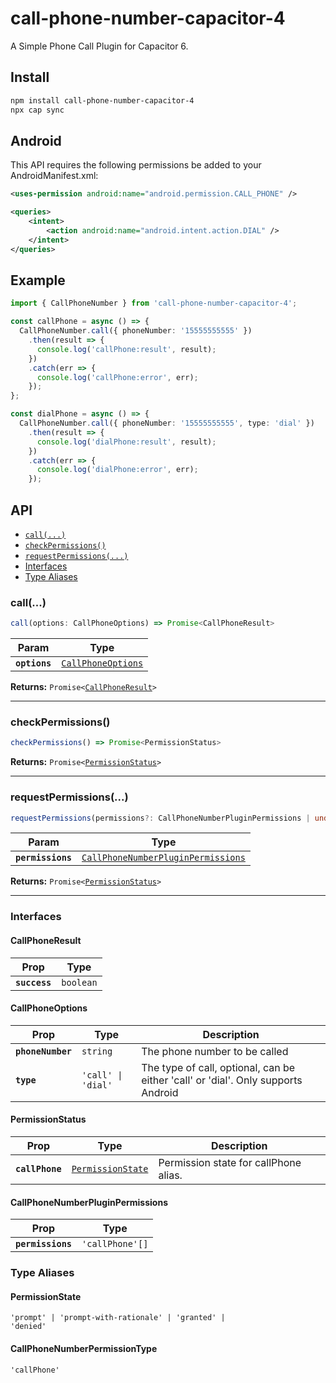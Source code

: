 # call-phone-number-capacitor-4

A Simple Phone Call Plugin for Capacitor 6.

## Install

```bash
npm install call-phone-number-capacitor-4
npx cap sync
```

## Android
This API requires the following permissions be added to your AndroidManifest.xml:

```xml
<uses-permission android:name="android.permission.CALL_PHONE" />

<queries>
    <intent>
        <action android:name="android.intent.action.DIAL" />
    </intent>
</queries>
```

## Example

```typescript
import { CallPhoneNumber } from 'call-phone-number-capacitor-4';

const callPhone = async () => {
  CallPhoneNumber.call({ phoneNumber: '15555555555' })
    .then(result => {
      console.log('callPhone:result', result);
    })
    .catch(err => {
      console.log('callPhone:error', err);
    });
};

const dialPhone = async () => {
  CallPhoneNumber.call({ phoneNumber: '15555555555', type: 'dial' })
    .then(result => {
      console.log('dialPhone:result', result);
    })
    .catch(err => {
      console.log('dialPhone:error', err);
    });
```

## API

<docgen-index>

- [`call(...)`](#call)
- [`checkPermissions()`](#checkpermissions)
- [`requestPermissions(...)`](#requestpermissions)
- [Interfaces](#interfaces)
- [Type Aliases](#type-aliases)

</docgen-index>

<docgen-api>
<!--Update the source file JSDoc comments and rerun docgen to update the docs below-->

### call(...)

```typescript
call(options: CallPhoneOptions) => Promise<CallPhoneResult>
```

| Param         | Type                                                          |
| ------------- | ------------------------------------------------------------- |
| **`options`** | <code><a href="#callphoneoptions">CallPhoneOptions</a></code> |

**Returns:** <code>Promise&lt;<a href="#callphoneresult">CallPhoneResult</a>&gt;</code>

---

### checkPermissions()

```typescript
checkPermissions() => Promise<PermissionStatus>
```

**Returns:** <code>Promise&lt;<a href="#permissionstatus">PermissionStatus</a>&gt;</code>

---

### requestPermissions(...)

```typescript
requestPermissions(permissions?: CallPhoneNumberPluginPermissions | undefined) => Promise<PermissionStatus>
```

| Param             | Type                                                                                          |
| ----------------- | --------------------------------------------------------------------------------------------- |
| **`permissions`** | <code><a href="#callphonenumberpluginpermissions">CallPhoneNumberPluginPermissions</a></code> |

**Returns:** <code>Promise&lt;<a href="#permissionstatus">PermissionStatus</a>&gt;</code>

---

### Interfaces

#### CallPhoneResult

| Prop          | Type                 |
| ------------- | -------------------- |
| **`success`** | <code>boolean</code> |

#### CallPhoneOptions

| Prop              | Type                          | Description                                                                       |
| ----------------- | ----------------------------- | --------------------------------------------------------------------------------- |
| **`phoneNumber`** | <code>string</code>           | The phone number to be called                                                     |
| **`type`**        | <code>'call' \| 'dial'</code> | The type of call, optional, can be either 'call' or 'dial'. Only supports Android |

#### PermissionStatus

| Prop            | Type                                                        | Description                           |
| --------------- | ----------------------------------------------------------- | ------------------------------------- |
| **`callPhone`** | <code><a href="#permissionstate">PermissionState</a></code> | Permission state for callPhone alias. |

#### CallPhoneNumberPluginPermissions

| Prop              | Type                       |
| ----------------- | -------------------------- |
| **`permissions`** | <code>'callPhone'[]</code> |

### Type Aliases

#### PermissionState

<code>'prompt' | 'prompt-with-rationale' | 'granted' | 'denied'</code>

#### CallPhoneNumberPermissionType

<code>'callPhone'</code>

</docgen-api>
